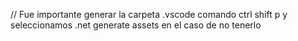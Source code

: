 // Fue importante generar la carpeta .vscode comando ctrl shift p y seleccionamos .net generate assets en el caso de no tenerlo
